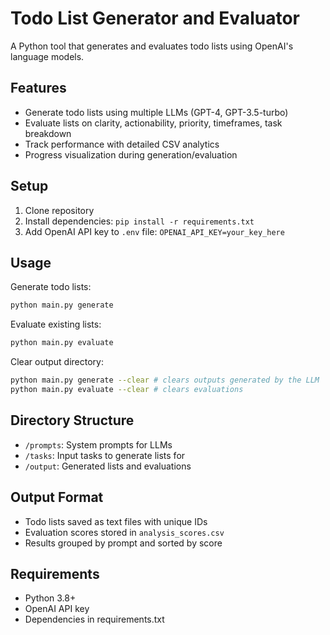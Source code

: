 # Todo List Generator and Evaluator

A Python tool that generates and evaluates todo lists using OpenAI's language models.

## Features

- Generate todo lists using multiple LLMs (GPT-4, GPT-3.5-turbo)
- Evaluate lists on clarity, actionability, priority, timeframes, task breakdown
- Track performance with detailed CSV analytics
- Progress visualization during generation/evaluation

## Setup

1. Clone repository
2. Install dependencies: `pip install -r requirements.txt`
3. Add OpenAI API key to `.env` file: `OPENAI_API_KEY=your_key_here`

## Usage

Generate todo lists:
```bash
python main.py generate
```

Evaluate existing lists:
```bash
python main.py evaluate
```

Clear output directory:
```bash
python main.py generate --clear # clears outputs generated by the LLM
python main.py evaluate --clear # clears evaluations
```

## Directory Structure

- `/prompts`: System prompts for LLMs
- `/tasks`: Input tasks to generate lists for
- `/output`: Generated lists and evaluations

## Output Format

- Todo lists saved as text files with unique IDs
- Evaluation scores stored in `analysis_scores.csv`
- Results grouped by prompt and sorted by score

## Requirements

- Python 3.8+
- OpenAI API key
- Dependencies in requirements.txt